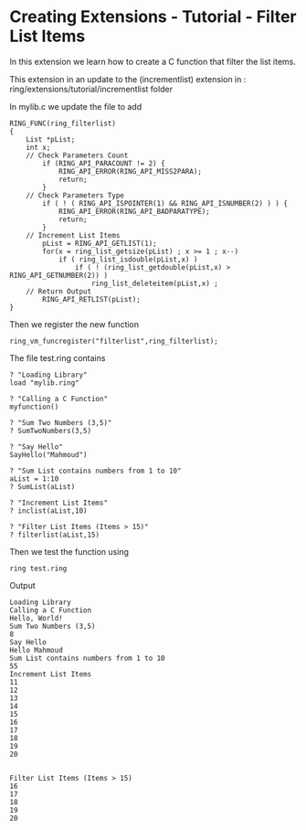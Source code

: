 Creating Extensions - Tutorial - Filter List Items
=====================================================

In this extension we learn how to create a C function that filter the list items.

This extension in an update to the (incrementlist) extension in : ring/extensions/tutorial/incrementlist folder

In mylib.c we update the file to add 

	RING_FUNC(ring_filterlist)
	{
		List *pList;
		int x;
		// Check Parameters Count
			if (RING_API_PARACOUNT != 2) {
				RING_API_ERROR(RING_API_MISS2PARA);
				return;
			}
		// Check Parameters Type
			if ( ! ( RING_API_ISPOINTER(1) && RING_API_ISNUMBER(2) ) ) {
				RING_API_ERROR(RING_API_BADPARATYPE);
				return;
			}
		// Increment List Items
			pList = RING_API_GETLIST(1);
			for(x = ring_list_getsize(pList) ; x >= 1 ; x--) 
				if ( ring_list_isdouble(pList,x) ) 
					if ( ! (ring_list_getdouble(pList,x) > RING_API_GETNUMBER(2)) )
						ring_list_deleteitem(pList,x) ;
		// Return Output
			RING_API_RETLIST(pList);
	}


Then we register the new function

	ring_vm_funcregister("filterlist",ring_filterlist);

The file test.ring contains

	? "Loading Library"
	load "mylib.ring"

	? "Calling a C Function"
	myfunction()

	? "Sum Two Numbers (3,5)"
	? SumTwoNumbers(3,5)

	? "Say Hello"
	SayHello("Mahmoud")

	? "Sum List contains numbers from 1 to 10"
	aList = 1:10
	? SumList(aList)

	? "Increment List Items"
	? inclist(aList,10)

	? "Filter List Items (Items > 15)"
	? filterlist(aList,15)

Then we test the function using

	ring test.ring

Output

	Loading Library
	Calling a C Function
	Hello, World!
	Sum Two Numbers (3,5)
	8
	Say Hello
	Hello Mahmoud
	Sum List contains numbers from 1 to 10
	55
	Increment List Items
	11
	12
	13
	14
	15
	16
	17
	18
	19
	20


	Filter List Items (Items > 15)
	16
	17
	18
	19
	20


